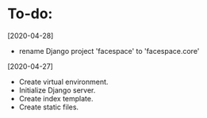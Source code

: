 # To-do:

[2020-04-28]
- rename Django project 'facespace' to 'facespace.core'

[2020-04-27]
- Create virtual environment.
- Initialize Django server.
- Create index template.
- Create static files.
